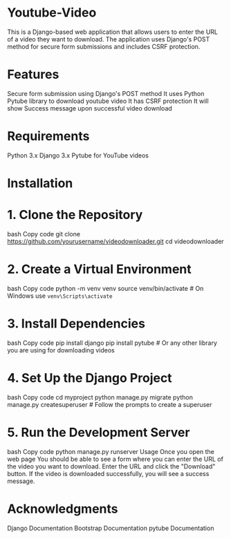 # Youtube-Video
This is a Django-based web application that allows users to enter the URL of a video they want to download. The application uses Django's POST method for secure form submissions and includes CSRF protection.

# Features
Secure form submission using Django's POST method
It uses Python Pytube library to download youtube video
It has CSRF protection
It will show Success message upon successful video download
# Requirements
Python 3.x
Django 3.x 
Pytube for YouTube videos
# Installation
# 1. Clone the Repository
bash
Copy code
git clone https://github.com/yourusername/videodownloader.git
cd videodownloader
# 2. Create a Virtual Environment
bash
Copy code
python -m venv venv
source venv/bin/activate  # On Windows use `venv\Scripts\activate`
# 3. Install Dependencies
bash
Copy code
pip install django
pip install pytube  # Or any other library you are using for downloading videos
# 4. Set Up the Django Project
bash
Copy code
cd myproject
python manage.py migrate
python manage.py createsuperuser  # Follow the prompts to create a superuser
# 5. Run the Development Server
bash
Copy code
python manage.py runserver
Usage
Once you open the web page
You should be able to see a form where you can enter the URL of the video you want to download.
Enter the URL and click the "Download" button.
If the video is downloaded successfully, you will see a success message.

# Acknowledgments
Django Documentation
Bootstrap Documentation
pytube Documentation
